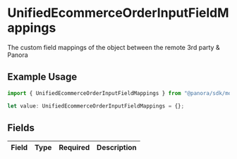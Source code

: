 # UnifiedEcommerceOrderInputFieldMappings

The custom field mappings of the object between the remote 3rd party & Panora

## Example Usage

```typescript
import { UnifiedEcommerceOrderInputFieldMappings } from "@panora/sdk/models/components";

let value: UnifiedEcommerceOrderInputFieldMappings = {};
```

## Fields

| Field       | Type        | Required    | Description |
| ----------- | ----------- | ----------- | ----------- |